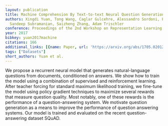 ```yaml
---
layout: publication
title: Machine Comprehension By Text-to-text Neural Question Generation
authors: Xingdi Yuan, Tong Wang, Caglar Gulcehre, Alessandro Sordoni, Philip Bachman,
  Sandeep Subramanian, Saizheng Zhang, Adam Trischler
conference: Proceedings of the 2nd Workshop on Representation Learning for NLP
year: 2017
bibkey: yuan2017machine
citations: 166
additional_links: [{name: Paper, url: 'https://arxiv.org/abs/1705.02012'}]
tags: ["Datasets"]
short_authors: Yuan et al.
---
```

We propose a recurrent neural model that generates natural-language questions
from documents, conditioned on answers. We show how to train the model using a
combination of supervised and reinforcement learning. After teacher forcing for
standard maximum likelihood training, we fine-tune the model using policy
gradient techniques to maximize several rewards that measure question quality.
Most notably, one of these rewards is the performance of a question-answering
system. We motivate question generation as a means to improve the performance
of question answering systems. Our model is trained and evaluated on the recent
question-answering dataset SQuAD.